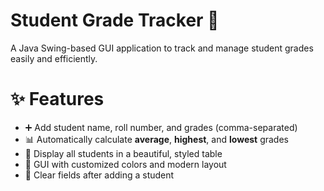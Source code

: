 # Student Grade Tracker 📘

A Java Swing-based GUI application to track and manage student grades easily and efficiently.

# ✨ Features
- ➕ Add student name, roll number, and grades (comma-separated)
- 📊 Automatically calculate **average**, **highest**, and **lowest** grades
- 🧾 Display all students in a beautiful, styled table
- 🎨 GUI with customized colors and modern layout
- 🔄 Clear fields after adding a student

